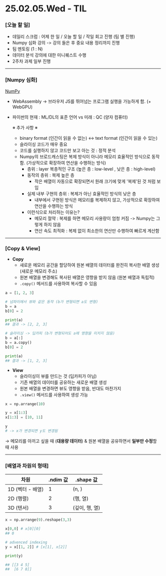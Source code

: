 # 25.02.05.Wed - TIL

### [오늘 할 일]

- 데일리 스크럼 : 어제 한 일 / 오늘 할 일 / 작일 회고 진행 (팀 별 진행)
- Numpy 심화 강의 -> 강의 들은 후 중요 내용 정리까지 진행
- 팀 멘토링 (1 : N)
- 데이터 분석 강의에 대한 미니퀘스트 수행
- 2주차 과제 일부 진행

---

### [Numpy 심화]

[NumPy](https://numpy.org/)
- WebAssembly -> 브라우저 JS를 뛰어넘는 프로그램 실행을 가능하게 함. (+ WebGPU)
- 파이썬의 현재 : ML/DL의 표준 언어 vs 미래 : QC (양자 컴퓨터)
  
  ※ 추가 사항 ※
    - binary format (인간이 읽을 수 없는) <-> text format (인간이 읽을 수 있는)
    - 슬라이싱 코드가 매우 중요
    - 코드를 실행하지 않고 코드만 보고 아는 것 : 정적 분석
    - Numpy의 브로드캐스팅은 복제 방식이 아니라 메모리 효율적인 방식으로 동작함. (가상적으로 확장하여 연산을 수행하는 방식)
        - 층위 : layer 복층적인 구조 (높은 층 : low-level , 낮은 층 : high-level)
        - 동작의 층위 : 복제 높은 층
            - 작은 배열이 자동으로 확장되면서 원래 크기에 맞게 '복제'된 것 처럼 보임 
        - 실제 내부 구현의 층위 : 복제가 아닌 효율적인 방식의 낮은 층
            - 내부에서 구현된 방식은 메모리를 복제하지 않고, 가상적으로 확장하여 연산을 수행하는 방식
        - 이런식으로 처리하는 이유는?
            - 메모리 절약 : 복제를 하면 메모리 사용량이 엄청 커짐 -> Numpy는 그렇게 하지 않음
            - 연산 속도 최적화 : 복제 없이 최소한의 연산만 수행하여 빠르게 계산함

---

### [Copy & View]

- **Copy**
    - 새로운 메모리 공간을 할당하여 원본 배열의 데이터를 완전히 복사한 배열 생성 (새로운 메모리 주소)
    - 원본 배열을 변경해도 복사된 배열은 영향을 받지 않음 (원본 배열과 독립적)
    - `.copy()` 메서드를 사용하여 복사할 수 있음

```python
a = [1, 2, 3]

# 넘파이에서 뷰와 같은 동작 (b가 변형되면 a도 변형)
b = a 
b[0] = 2

print(a)
## 결과 -> [2, 2, 3]

# 슬라이싱 -> 딥카피 (b가 변형되어도 a에 영향을 미치지 않음)
b = a[:]
b = a.copy()
b[0] = 2

print(a)
## 결과 -> [1, 2, 3]
```

- **View**
    - 슬라이싱이 뷰를 만드는 것 (딥카피가 아님) 
    - 기존 배열의 데이터를 공유하는 새로운 배열 생성
    - 원본 배열을 변경하면 뷰도 영향을 받음, 반대도 마찬가지
    - `.view()` 메서드를 사용하여 생성 가능

```python
x = np.arrange(10)

y = x[1:3] 
x[1:3] = [10, 11]

y
# -> x가 변경되면 y도 변경됨 
```

→ 메모리를 아끼고 싶을 때 (**대용량 데이터**) & 원본 배열을 공유하면서 **일부만 수정**할 때 사용

---

### [배열과 차원의 형태]

| 차원 | .ndim 값 | .shape 값 |
| --- | --- | --- |
| 1D (벡터 - 배열) | 1 | (n, ) |
| 2D (행렬) | 2 | (행, 열) |
| 3D (텐서) | 3 | (깊이, 행, 열) |

```python
x = np.arrange(9).reshape(3,3)

x[0,0] # x[0][0]
## 0

# advenced indexing
y = x[[1, 2]] # [x[1], x[2]]

print(y)

## [[3 4 5]
##  [6 7 8]]
```

  




